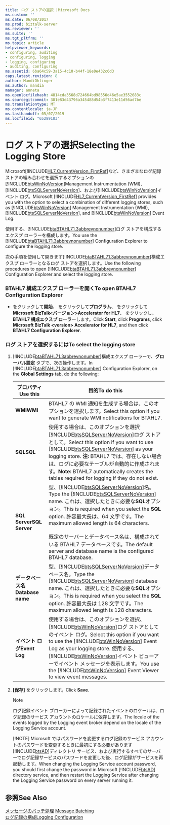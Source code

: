 ```yaml
---
title: ログ ストアの選択 |Microsoft Docs
ms.custom: ''
ms.date: 06/08/2017
ms.prod: biztalk-server
ms.reviewer: ''
ms.suite: ''
ms.tgt_pltfrm: ''
ms.topic: article
helpviewer_keywords:
- configuring, auditing
- configuring, logging
- logging, configuring
- auditing, configuring
ms.assetid: 6ba64c59-3a15-4c10-b44f-18e0e432c6d3
caps.latest.revision: 8
author: MandiOhlinger
ms.author: mandia
manager: anneta
ms.openlocfilehash: 4814cda3568d724664bd98556d46e5ae3552683c
ms.sourcegitcommit: 381e83d43796a345488d54b3f7413e11d56ad7be
ms.translationtype: MT
ms.contentlocale: ja-JP
ms.lasthandoff: 05/07/2019
ms.locfileid: "65289183"
---
```

# <a name="selecting-the-logging-store"></a><span data-ttu-id="03aa4-102">ログ ストアの選択</span><span class="sxs-lookup"><span data-stu-id="03aa4-102">Selecting the Logging Store</span></span>
<span data-ttu-id="03aa4-103">Microsoft[!INCLUDE[HL7_CurrentVersion_FirstRef](../../includes/hl7-currentversion-firstref-md.md)]など、さまざまなログ記録ストアの組み合わせを選択するオプションの[!INCLUDE[btsWinNoVersion](../../includes/btswinnoversion-md.md)]Management Instrumentation (WMI)、 [!INCLUDE[btsSQLServerNoVersion](../../includes/btssqlservernoversion-md.md)]、および[!INCLUDE[btsWinNoVersion](../../includes/btswinnoversion-md.md)]イベント ログ。</span><span class="sxs-lookup"><span data-stu-id="03aa4-103">Microsoft [!INCLUDE[HL7_CurrentVersion_FirstRef](../../includes/hl7-currentversion-firstref-md.md)] provides you with the option to select a combination of different logging stores, such as [!INCLUDE[btsWinNoVersion](../../includes/btswinnoversion-md.md)] Management Instrumentation (WMI), [!INCLUDE[btsSQLServerNoVersion](../../includes/btssqlservernoversion-md.md)], and [!INCLUDE[btsWinNoVersion](../../includes/btswinnoversion-md.md)] Event Log.</span></span>  

 <span data-ttu-id="03aa4-104">使用する、[!INCLUDE[btaBTAHL71.3abbrevnonumber](../../includes/btabtahl71-3abbrevnonumber-md.md)]ログ ストアを構成するエクスプ ローラーを構成します。</span><span class="sxs-lookup"><span data-stu-id="03aa4-104">You use the [!INCLUDE[btaBTAHL71.3abbrevnonumber](../../includes/btabtahl71-3abbrevnonumber-md.md)] Configuration Explorer to configure the logging store.</span></span>  

 <span data-ttu-id="03aa4-105">次の手順を使用して開きます[!INCLUDE[btaBTAHL71.3abbrevnonumber](../../includes/btabtahl71-3abbrevnonumber-md.md)]構成エクスプ ローラーとなるログ ストアを選択します。</span><span class="sxs-lookup"><span data-stu-id="03aa4-105">Use the following procedures to open [!INCLUDE[btaBTAHL71.3abbrevnonumber](../../includes/btabtahl71-3abbrevnonumber-md.md)] Configuration Explorer and select the logging store.</span></span>  

### <a name="to-open-btahl7-configuration-explorer"></a><span data-ttu-id="03aa4-106">BTAHL7 構成エクスプ ローラーを開く</span><span class="sxs-lookup"><span data-stu-id="03aa4-106">To open BTAHL7 Configuration Explorer</span></span>  

-   <span data-ttu-id="03aa4-107">をクリックして**開始**、 をクリックして**プログラム**、 をクリックして**Microsoft BizTalk\<バージョン\>Accelerator for HL7**、 をクリックし、 **BTAHL7 構成エクスプ ローラー**します。</span><span class="sxs-lookup"><span data-stu-id="03aa4-107">Click **Start**, click **Programs**, click **Microsoft BizTalk \<version\> Accelerator for HL7**, and then click **BTAHL7 Configuration Explorer**.</span></span>  

### <a name="to-select-the--logging-store"></a><span data-ttu-id="03aa4-108">ログ ストアを選択するには</span><span class="sxs-lookup"><span data-stu-id="03aa4-108">To select the  logging store</span></span>  

1. <span data-ttu-id="03aa4-109">[!INCLUDE[btaBTAHL71.3abbrevnonumber](../../includes/btabtahl71-3abbrevnonumber-md.md)]構成エクスプ ローラーで、**グローバル設定** タブで、次の操作します。</span><span class="sxs-lookup"><span data-stu-id="03aa4-109">In [!INCLUDE[btaBTAHL71.3abbrevnonumber](../../includes/btabtahl71-3abbrevnonumber-md.md)] Configuration Explorer, on the **Global Settings** tab, do the following:</span></span>  


   |     <span data-ttu-id="03aa4-110">プロパティ</span><span class="sxs-lookup"><span data-stu-id="03aa4-110">Use this</span></span>      |                                                                                                                                     <span data-ttu-id="03aa4-111">目的</span><span class="sxs-lookup"><span data-stu-id="03aa4-111">To do this</span></span>                                                                                                                                     |
   |-------------------|------------------------------------------------------------------------------------------------------------------------------------------------------------------------------------------------------------------------------------------------------------------------------------|
   |      <span data-ttu-id="03aa4-112">**WMI**</span><span class="sxs-lookup"><span data-stu-id="03aa4-112">**WMI**</span></span>      |                                                                                                      <span data-ttu-id="03aa4-113">BTAHL7 の WMI 通知を生成する場合は、このオプションを選択します。</span><span class="sxs-lookup"><span data-stu-id="03aa4-113">Select this option if you want to generate WMI notifications for BTAHL7.</span></span>                                                                                                      |
   |      <span data-ttu-id="03aa4-114">**SQL**</span><span class="sxs-lookup"><span data-stu-id="03aa4-114">**SQL**</span></span>      |                     <span data-ttu-id="03aa4-115">使用する場合は、このオプションを選択[!INCLUDE[btsSQLServerNoVersion](../../includes/btssqlservernoversion-md.md)]ログ ストアとして。</span><span class="sxs-lookup"><span data-stu-id="03aa4-115">Select this option if you want to use [!INCLUDE[btsSQLServerNoVersion](../../includes/btssqlservernoversion-md.md)] as your  logging store.</span></span> <span data-ttu-id="03aa4-116">**注:** BTAHL7 では、存在しない場合は、ログに必要なテーブルが自動的に作成されます。</span><span class="sxs-lookup"><span data-stu-id="03aa4-116">**Note:**  BTAHL7 automatically creates the tables required for  logging if they do not exist.</span></span>                     |
   |  <span data-ttu-id="03aa4-117">**SQL Server**</span><span class="sxs-lookup"><span data-stu-id="03aa4-117">**SQL Server**</span></span>   | <span data-ttu-id="03aa4-118">型、[!INCLUDE[btsSQLServerNoVersion](../../includes/btssqlservernoversion-md.md)]名。</span><span class="sxs-lookup"><span data-stu-id="03aa4-118">Type the [!INCLUDE[btsSQLServerNoVersion](../../includes/btssqlservernoversion-md.md)] name.</span></span> <span data-ttu-id="03aa4-119">これは、選択したときに必要な**SQL**オプション。</span><span class="sxs-lookup"><span data-stu-id="03aa4-119">This is required when you select the **SQL** option.</span></span> <span data-ttu-id="03aa4-120">許容最大長は、64 文字です。</span><span class="sxs-lookup"><span data-stu-id="03aa4-120">The maximum allowed length is 64 characters.</span></span><br /><br /> <span data-ttu-id="03aa4-121">既定のサーバーとデータベース名は、構成されている BTAHL7 データベースです。</span><span class="sxs-lookup"><span data-stu-id="03aa4-121">The default server and database name is the configured BTAHL7 database.</span></span> |
   | <span data-ttu-id="03aa4-122">**データベース名**</span><span class="sxs-lookup"><span data-stu-id="03aa4-122">**Database name**</span></span> |                                      <span data-ttu-id="03aa4-123">型、[!INCLUDE[btsSQLServerNoVersion](../../includes/btssqlservernoversion-md.md)]データベース名。</span><span class="sxs-lookup"><span data-stu-id="03aa4-123">Type the [!INCLUDE[btsSQLServerNoVersion](../../includes/btssqlservernoversion-md.md)] database name.</span></span> <span data-ttu-id="03aa4-124">これは、選択したときに必要な**SQL**オプション。</span><span class="sxs-lookup"><span data-stu-id="03aa4-124">This is required when you select the **SQL** option.</span></span> <span data-ttu-id="03aa4-125">許容最大長は 128 文字です。</span><span class="sxs-lookup"><span data-stu-id="03aa4-125">The maximum allowed length is 128 characters.</span></span>                                      |
   |  <span data-ttu-id="03aa4-126">**イベント ログ**</span><span class="sxs-lookup"><span data-stu-id="03aa4-126">**Event  Log**</span></span>   |          <span data-ttu-id="03aa4-127">使用する場合は、このオプションを選択、[!INCLUDE[btsWinNoVersion](../../includes/btswinnoversion-md.md)]ログ ストアとしてのイベント ログ。</span><span class="sxs-lookup"><span data-stu-id="03aa4-127">Select this option if you want to use the [!INCLUDE[btsWinNoVersion](../../includes/btswinnoversion-md.md)] Event Log as your  logging store.</span></span> <span data-ttu-id="03aa4-128">使用する、[!INCLUDE[btsWinNoVersion](../../includes/btswinnoversion-md.md)]イベント ビューアーでイベント メッセージを表示します。</span><span class="sxs-lookup"><span data-stu-id="03aa4-128">You use the [!INCLUDE[btsWinNoVersion](../../includes/btswinnoversion-md.md)] Event Viewer to view event messages.</span></span>          |


2. <span data-ttu-id="03aa4-129">**[保存]** をクリックします。</span><span class="sxs-lookup"><span data-stu-id="03aa4-129">Click **Save**.</span></span>  

   > [!NOTE]
   >  <span data-ttu-id="03aa4-130">ログ記録イベント ブローカーによって記録されたイベントのロケールは、ログ記録のサービス アカウントのロケールに依存します。</span><span class="sxs-lookup"><span data-stu-id="03aa4-130">The locale of the events logged by the  Logging event broker depend on the locale of the  Logging Service account.</span></span>  
   > 
   > [!NOTE]
   >  <span data-ttu-id="03aa4-131">Microsoft ではパスワードを変更するログ記録のサービス アカウントのパスワードを変更するときに最初にする必要があります[!INCLUDE[btsAD](../../includes/btsad-md.md)]ディレクトリ サービス、および実行するすべてのサーバーでログ記録サービスのパスワードを変更した後、ログ記録がサービスを再起動します。</span><span class="sxs-lookup"><span data-stu-id="03aa4-131">When changing the  Logging Service account password, you should first change the password in Microsoft [!INCLUDE[btsAD](../../includes/btsad-md.md)] directory service, and then restart the  Logging Service after changing the  Logging Service password on every server running it.</span></span>  

## <a name="see-also"></a><span data-ttu-id="03aa4-132">参照</span><span class="sxs-lookup"><span data-stu-id="03aa4-132">See Also</span></span>  
 <span data-ttu-id="03aa4-133">[メッセージのバッチ処理](../../adapters-and-accelerators/accelerator-hl7/message-batching.md) </span><span class="sxs-lookup"><span data-stu-id="03aa4-133">[Message Batching](../../adapters-and-accelerators/accelerator-hl7/message-batching.md) </span></span>  
 [<span data-ttu-id="03aa4-134">ログ記録の構成</span><span class="sxs-lookup"><span data-stu-id="03aa4-134">Logging Configuration</span></span>](../../adapters-and-accelerators/accelerator-hl7/logging-configuration.md)
